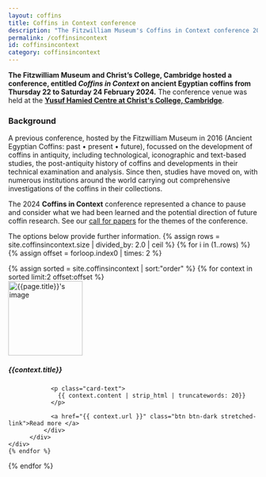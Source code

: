 ```yaml
---
layout: coffins
title: Coffins in Context conference
description: "The Fitzwilliam Museum's Coffins in Context conference 2024"
permalink: /coffinsincontext
id: coffinsincontext
category: coffinsincontext
---
```

**The Fitzwilliam Museum and Christ’s College, Cambridge hosted a conference, entitled _Coffins in Context_ on ancient Egyptian coffins from Thursday 22 to Saturday 24 February 2024.** The conference venue was held at the **[Yusuf Hamied Centre at Christ's College, Cambridge](https://www.christs.cam.ac.uk/facilities/yusuf-hamied)**.

### Background 
A previous conference, hosted by the Fitzwilliam Museum in 2016 (Ancient Egyptian Coffins: past • present • future), 
focussed on the development of coffins in antiquity, including technological, iconographic and text-based studies, the post-antiquity history of 
coffins and developments in their technical examination and analysis. Since then, studies have moved on, with numerous institutions around the 
world carrying out comprehensive investigations of the coffins in their collections. 

The 2024 **Coffins in Context** conference represented a chance to pause and consider what we had been learned and the potential 
direction of future coffin research. 
See our [call for papers](https://egyptiancoffins.org/coffinsincontext/callforpapers/) for the themes of the conference.

The options below provide further information.
{% assign rows = site.coffinsincontext.size | divided_by: 2.0 | ceil %}
{% for i in (1..rows) %}
  {% assign offset = forloop.index0 | times: 2 %}
  <div class="row">
  {% assign sorted = site.coffinsincontext | sort:"order" %}
  {% for context in sorted limit:2 offset:offset %}
     <div class="col-md-6 mt-3">
          <div class="card h-100">
              <div class="card-body">
              <img class="align-self-center mr-3 rounded-circle float-right thumb-post" src="{{context.image}}"
                             alt="{{page.title}}'s image" height="150" width="150">
                <h5 class="card-title">{{context.title}}</h5>

                <p class="card-text">
                  {{ context.content | strip_html | truncatewords: 20}}
                </p>

                <a href="{{ context.url }}" class="btn btn-dark stretched-link">Read more </a>
              </div>
          </div>
    </div>
    {% endfor %}
  </div>
{% endfor %}

